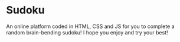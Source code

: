 # Sudoku
An online platform coded in HTML, CSS and JS for you to complete a random brain-bending sudoku! I hope you enjoy and try your best!
